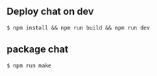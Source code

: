 
## Deploy chat on dev

```
$ npm install && npm run build && npm run dev
```

## package chat 

```
$ npm run make
```